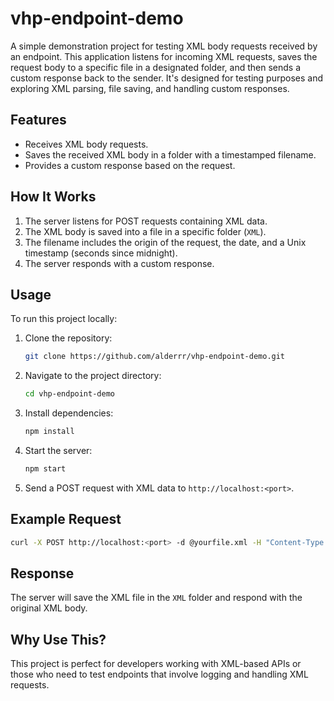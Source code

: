 # vhp-endpoint-demo

A simple demonstration project for testing XML body requests received by an endpoint. This application listens for incoming XML requests, saves the request body to a specific file in a designated folder, and then sends a custom response back to the sender. It's designed for testing purposes and exploring XML parsing, file saving, and handling custom responses.

## Features

- Receives XML body requests.
- Saves the received XML body in a folder with a timestamped filename.
- Provides a custom response based on the request.

## How It Works

1. The server listens for POST requests containing XML data.
2. The XML body is saved into a file in a specific folder (`XML`).
3. The filename includes the origin of the request, the date, and a Unix timestamp (seconds since midnight).
4. The server responds with a custom response.

## Usage

To run this project locally:

1. Clone the repository:

   ```bash
   git clone https://github.com/alderrr/vhp-endpoint-demo.git
   ```

2. Navigate to the project directory:

   ```bash
   cd vhp-endpoint-demo
   ```

3. Install dependencies:

   ```bash
   npm install
   ```

4. Start the server:

   ```bash
   npm start
   ```

5. Send a POST request with XML data to `http://localhost:<port>`.

## Example Request

```bash
curl -X POST http://localhost:<port> -d @yourfile.xml -H "Content-Type: application/xml"
```

## Response

The server will save the XML file in the `XML` folder and respond with the original XML body.

## Why Use This?

This project is perfect for developers working with XML-based APIs or those who need to test endpoints that involve logging and handling XML requests.
